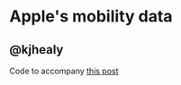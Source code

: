 # Apple's mobility data
## @kjhealy

Code to accompany [this post](https://kieranhealy.org/blog/archives/2020/04/23/apples-covid-mobility-data/)
